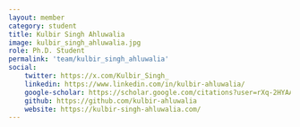 ```yaml
---
layout: member
category: student
title: Kulbir Singh Ahluwalia
image: kulbir_singh_ahluwalia.jpg
role: Ph.D. Student
permalink: 'team/kulbir_singh_ahluwalia'
social:
    twitter: https://x.com/Kulbir_Singh_
    linkedin: https://www.linkedin.com/in/kulbir-ahluwalia/
    google-scholar: https://scholar.google.com/citations?user=rXq-2HYAAAAJ
    github: https://github.com/kulbir-ahluwalia
    website: https://kulbir-singh-ahluwalia.com/
---
```

